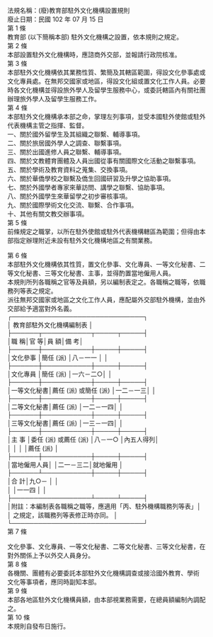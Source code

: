 法規名稱：(廢)教育部駐外文化機構設置規則  
廢止日期：民國 102 年 07 月 15 日  
第 1 條  
教育部 (以下簡稱本部) 駐外文化機構之設置，依本規則之規定。  
第 2 條  
本部設置駐外文化機構時，應諮商外交部，並報請行政院核准。  
第 3 條  
本部駐外文化機構依其業務性質、繁簡及其轄區範圍，得設文化參事處或  
文化專員處。在無邦交國家或地區，得設文化組或置文化工作人員。必要  
時各文化機構並得設旅外學人及留學生服務中心，或委託轄區內有關社團  
辦理旅外學人及留學生服務工作。  
第 4 條  
本部駐外文化機構承本部之命，掌理左列事項，並受本國駐外使館或駐外  
代表機構主管之指揮、監督。  
一、關於國外留學生及其組織之聯繫、輔導事項。  
二、關於旅居國外學人之調查、聯繫事項。  
三、關於出國進修人員之聯繫、輔導事項。  
四、關於文教體育團體及人員出國從事有關國際文化活動之聯繫事項。  
五、關於學術及教育資料之蒐集、交換事項。  
六、關於華僑學校之聯繫及僑生回國研習及升學之協助事項。  
七、關於外國學者專家來華訪問、講學之聯繫、協助事項。  
八、關於外國學生來華留學之初步審核事項。  
九、關於國際學術文化交流、聯繫、合作事項。  
十、其他有關文教交辦事項。  
第 5 條  
前條規定之職掌，以所在駐外使館或駐外代表機構轄區為範圍；但得由本  
部指定辦理附近未設有駐外文化機構地區之有關業務。  


第 6 條  
本部駐外文化機構依其性質，置文化參事、文化專員、一等文化秘書、二  
等文化秘書、三等文化秘書、主事，並得酌置當地僱用人員。  
本規則所列各職稱之官等及員額，另以編制表定之。各職稱之職等，依職  
務列等表之規定。  
派往無邦交國家或地區之文化工作人員，應配屬外交部駐外機構，並由外  
交部給予適當對外名義。  
┌──────────────────────────────┐  
│ 教育部駐外文化機構編制表 │  
├──────┬───────────┬─────┬─────┤  
│職 稱│官 等│員 額│備 考│  
├──────┼───────────┼─────┼─────┤  
│文化參事 │簡任 (派) │八－一一 │ │  
├──────┼───────────┼─────┼─────┤  
│文化專員 │簡任 (派) │一六－二○│ │  
├──────┼───────────┼─────┼─────┤  
│一等文化秘書│薦任 (派) 或簡任 (派) │一二－一三│ │  
├──────┼───────────┼─────┼─────┤  
│二等文化秘書│薦任 (派) │一二－一四│ │  
├──────┼───────────┼─────┼─────┤  
│三等文化秘書│薦任 (派) │一三－一四│ │  
├──────┼───────────┼─────┼─────┤  
│主 事 │委任 (派) 或薦任 (派) │八－一○ │內五人得列│  
│ │ │ │薦任 (派) │  
├──────┼───────────┼─────┼─────┤  
│當地僱用人員│ │二一－三二│就地僱用 │  
├──────┴───────────┼─────┼─────┤  
│合 計│九○－ │ │  
│ │一一四 │ │  
├──────────────────┴─────┴─────┤  
│附註：本編制表各職稱之職等，應適用「丙、駐外機構職務列等表」│  
│ 之規定，該職務列等表修正時亦同。 │  
└──────────────────────────────┘  
第 7 條  


文化參事、文化專員、一等文化秘書、二等文化秘書、三等文化秘書，在  
對外關係上予以外交人員身分。  
第 8 條  
各機關、團體有必要委託本部駐外文化機構調查或接洽國外教育、學術  
文化等事項者，應同時副知本部。  
第 9 條  
本部各地區駐外文化機構員額，由本部視業務需要，在總員額編制內調配  
之。  
第 10 條  
本規則自發布日施行。  


